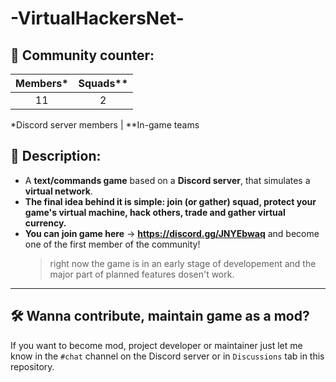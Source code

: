 # -VirtualHackersNet-

## 🔢 Community counter:
| Members\* | Squads\*\* |
| :-------: | :--------: |
| 11        | 2          |

\*Discord server members | \*\*In-game teams

## 📜 Description:
  - A **text/commands game** based on a **Discord server**, that simulates a **virtual network**. 
  - **The final idea behind it is simple: join (or gather) squad, protect your game's virtual machine, hack others, trade and gather virtual currency.**
  - **You can join game here** -> **https://discord.gg/JNYEbwaq** and become one of the first member of the community!
    > right now the game is in an early stage of developement and the major part of planned features dosen't work.
_______________________________________________
## 🛠 Wanna contribute, maintain game as a mod?
If you want to become mod, project developer or maintainer just let me know in the `#chat` channel on the Discord server or in `Discussions` tab in this repository.

